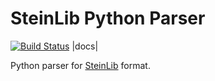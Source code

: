 # SteinLib Python Parser

[![Build Status](https://travis-ci.org/leandron/steinlib.svg?branch=master)](https://travis-ci.org/leandron/steinlib) |docs|

Python parser for [SteinLib](http://steinlib.zib.de/steinlib.php) format.

